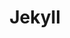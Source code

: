 ---
blog: https://jekyllrb.com/news/
codehost: https://github.com/https://github.com/jekyll
guide: https://github.com/jekyll/brand
images:
- jekyllrb-icon.svg
- jekyllrb-ar21.svg
logohandle: jekyllrb
sort: jekyll
tags:
- static_website
title: Jekyll
twitter: https://x.com/jekyllrb
website: https://jekyllrb.com/
wikipedia: https://en.wikipedia.org/wiki/Jekyll_(software)
---